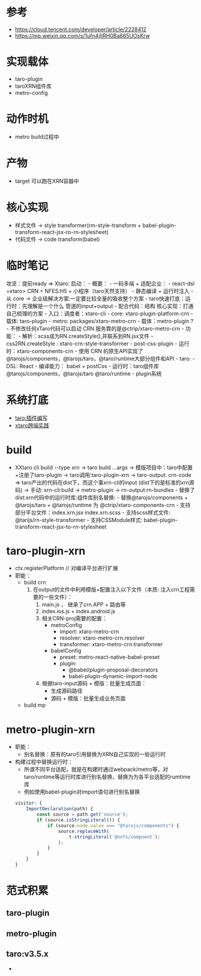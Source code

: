 # 参考
- https://cloud.tencent.com/developer/article/2228412
- https://mp.weixin.qq.com/s/1ufn4jIIRH0Ba665UOsKrw

# 实现载体
- taro-plugin
- taroXRN组件库
- metro-config

# 动作时机
- metro build过程中

# 产物
- target 可以跑在XRN容器中

# 核心实现
- 样式文件 -> style transformer(rm-style-transform + babel-plugin-transform-react-jsx-ro-rn-stylesheet)
- 代码文件 -> code transform(babel)

# 临时笔记
攻坚：提前ready => Xtaro: 启动：
    - 概要：
        - 一码多端 + 适配企业：
            - react-dsl =xtaro> CRN + NFES:H5 + 小程序（taro天然支持）
            - 静态编译 + 运行时注入
        - 从 core -> 企业级解决方案:一定要比较全量的吸收整个方案
    - taro快速打底：运行时：先理解是一个什么 管道的input+output
    - 配合代码：结构 核心实现：打通自己梳理的方案
        - 入口：调度者：xtaro-cli
        - core: xtaro-plugin-platform-crn
            - 载体: taro-plugin
        - metro: packages/xtaro-metro-crn
            - 载体：metro-plugin ?
            - 不修改任何xTaro代码可以启动 CRN 服务靠的是@ctrip/xtaro-metro-crn
            - 功能：
                - 解析：scss成为RN.createStyle(),并联系到RN.jsx文件
        - css2RN.createStyle : xtaro-crn-style-transformer
            - post-css-plugin
        - 运行时：xtaro-components-crn
            - 使用 CRN 的原生API实现了@tarojs/components，@tarojs/taro，@taro/runtime大部分组件和API
    - taro:
        - DSL: React
        - 编译能力： babel + postCss
        - 运行时：taro组件库 @tarojs/components，@tarojs/taro @taro/runtime
        - plugin系统
    
# 系统打底
- [taro:插件编写](https://docs.taro.zone/docs/2.x/plugin#%E5%A6%82%E4%BD%95%E7%BC%96%E5%86%99%E4%B8%80%E4%B8%AA%E6%8F%92%E4%BB%B6)
- [xtaro跨端实践](https://mp.weixin.qq.com/s/1ufn4jIIRH0Ba665UOsKrw)
# build
- XXtaro cli build --type xrn -> taro build ...args -> 模版项目中：taro中配置+注册了taro-plugin
    -> taro调用:taro-plugin-xrn -> taro-output: crn-code
        => taro产出的代码在dist下，而这个事xrn-cli的input (dist下的是标准的xrn源码)
    -> 手动: xrn-cli:build -> metro-plugin -> rn-output:rn-bundles
        - 替换了dist:xrn代码中的运行时库:组件库别名替换:
            - 替换@tarojs/components + @tarojs/taro + @tarojs/runtime 为 @ctrip/xtaro-components-crn
        - 支持部分平台文件：index.xrn.jsx index.xrn.scss
        - 支持scss样式文件: @tarijs/rn-style-transformer
        - 支持CSSModule样式: babel-plugin-transform-react-jsx-to-rn-stylesheet

# taro-plugin-xrn
- ctx.registerPlatform // 对编译平台进行扩展
- 职能：
    - build crn
        1. 在output的文件中利用模版+配置注入以下文件（本质: 注入crn工程需要的一些文件）：
            1. main.js ， 继承了crn.APP + 路由等
            2. index.ios.js + index.android.js 
            3. 相关CRN-proj需要的配置：
                - metroConfig
                    - import: xtaro-metro-crn
                    - resolver: xtaro-metro-crn.resolver
                    - transformer: xtaro-metro-crn.transformer
                - babelConfig
                    - preset: metro-react-native-babel-preset
                    - plugin: 
                        - @babel/plugin-proposal-decorators
                        - babel-plugin-dynamic-import-node
            4. 根据taro-input源码 + 模版：批量生成页面：
                - 生成源码路径
                - 源码 + 模版：批量生成业务页面
    - build mp
# metro-plugin-xrn
- 职能：
    - 别名替换：原有的taro引用替换为XRN自己实现的一些运行时
- 构建过程中替换运行时：
    - 所谓不同平台适配，就是在构建时通过webpack/metro等，对taro/runtime等运行时库进行别名替换，替换为为各平台适配的rumtime库
    - 例如使用babel-plugin对import语句进行别名替换
    ```js
    visitor: {
        ImportDeclaration(path) {
            const source = path.get('source');
            if (source.isStringLiteral()) {
                if (source.node.value === "@tarojs/components") {
                    source.replaceWith(
                        t.stringLiteral(`@nnfs/compoent`);
                    );
                }
            }
        }
    }
    ```
# 范式积累

## taro-plugin
## metro-plugin

## taro:v3.5.x
- 